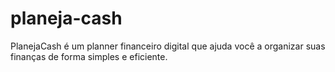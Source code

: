 # planeja-cash
PlanejaCash é um planner financeiro digital que ajuda você a organizar suas finanças de forma simples e eficiente.

